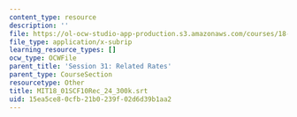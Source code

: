 ```yaml
---
content_type: resource
description: ''
file: https://ol-ocw-studio-app-production.s3.amazonaws.com/courses/18-01sc-single-variable-calculus-fall-2010/15ea5ce80cfb21b0239f02d6d39b1aa2_MIT18_01SCF10Rec_24_300k.srt
file_type: application/x-subrip
learning_resource_types: []
ocw_type: OCWFile
parent_title: 'Session 31: Related Rates'
parent_type: CourseSection
resourcetype: Other
title: MIT18_01SCF10Rec_24_300k.srt
uid: 15ea5ce8-0cfb-21b0-239f-02d6d39b1aa2
---
```

